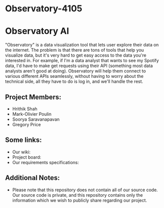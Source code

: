 # Observatory-4105

# Observatory AI

"Observatory" is a data visualization tool that lets user explore their data on the internet. The problem is that there are tons of tools that help you visualize data, but it's very hard to get easy access to the data you're interested in. For example, if I'm a data analyst that wants to see my Spotify data, I'd have to make get requests using their API (something most data analysts aren't good at doing). Observatory will help them connect to various different APIs seamlessly, without having to worry about the technical side, all they have to do is log in, and we'll handle the rest.

## Project Members:
 * Hrithik Shah
 * Mark-Olivier Poulin
 * Soorya Saravanapavan
 * Gregory Price

## Some links:
* Our wiki:
* Project board:
* Our requirements specifications:

## Additional Notes:
- Please note that this repository does not contain all of our source code. Our source code is private, and this repository contains only the information which we wish to publicly share regarding our project.

